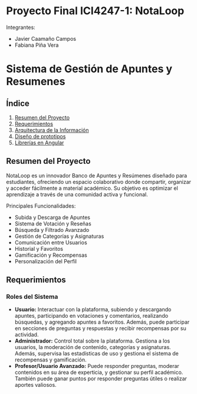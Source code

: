 # Proyecto Final ICI4247-1: NotaLoop

Integrantes:
- Javier Caamaño Campos
- Fabiana Piña Vera

# Sistema de Gestión de Apuntes y Resumenes

##  Índice
1. [Resumen del Proyecto](#resumen-del-proyecto)
2. [Requerimientos](#requerimientos)
3. [Arquitectura de la Información](#arquitectura-de-la-información)
3. [Diseño de prototipos](#prototipo-de-diseño)
4. [Librerías en Angular](#liberías-usadas-con-angular)

## Resumen del Proyecto

NotaLoop es un innovador Banco de Apuntes y Resúmenes diseñado para estudiantes, ofreciendo un espacio colaborativo donde compartir, organizar y acceder fácilmente a material académico. Su objetivo es optimizar el aprendizaje a través de una comunidad activa y funcional.

Principales Funcionalidades:

- Subida y Descarga de Apuntes
- Sistema de Votación y Reseñas
- Búsqueda y Filtrado Avanzado
- Gestión de Categorías y Asignaturas
- Comunicación entre Usuarios
- Historial y Favoritos
- Gamificación y Recompensas
- Personalización del Perfil

## Requerimientos

### Roles del Sistema
- **Usuario:** Interactuar con la plataforma, subiendo y descargando apuntes, participando en votaciones y comentarios, realizando búsquedas, y agregando apuntes a favoritos. Además, puede participar en secciones de preguntas y respuestas y recibir recompensas por su actividad.
- **Administrador:** Control total sobre la plataforma. Gestiona a los usuarios, la moderación de contenido, categorías y asignaturas. Además, supervisa las estadísticas de uso y gestiona el sistema de recompensas y gamificación.
- **Profesor/Usuario Avanzado:** Puede responder preguntas, moderar contenidos en su área de experticia, y gestionar su perfil académico. También puede ganar puntos por responder preguntas útiles o realizar aportes valiosos.



